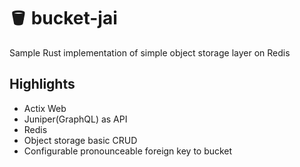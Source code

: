# 🪣 bucket-jai
Sample Rust implementation of simple object storage layer on Redis

## Highlights
- Actix Web
- Juniper(GraphQL) as API
- Redis
- Object storage basic CRUD
- Configurable pronounceable foreign key to bucket
